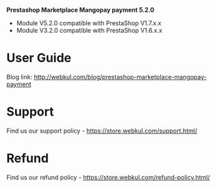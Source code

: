 **Prestashop Marketplace Mangopay payment 5.2.0**

- Module V5.2.0 compatible with PrestaShop V1.7.x.x
- Module V3.2.0 compatible with PrestaShop V1.6.x.x


# User Guide

Blog link: http://webkul.com/blog/prestashop-marketplace-mangopay-payment

# Support

Find us our support policy - https://store.webkul.com/support.html/

# Refund

Find us our refund policy - https://store.webkul.com/refund-policy.html/
